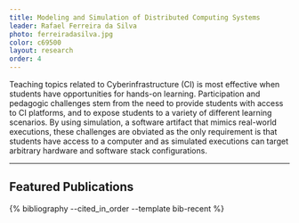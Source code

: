 ```yaml
---
title: Modeling and Simulation of Distributed Computing Systems
leader: Rafael Ferreira da Silva
photo: ferreiradasilva.jpg
color: c69500
layout: research
order: 4
---
```


Teaching topics related to Cyberinfrastructure (CI) is most effective 
when students have opportunities for hands-on learning. Participation 
and pedagogic challenges stem from the need to provide students with 
access to CI platforms, and to expose students to a variety of different 
learning scenarios. By using simulation, a software artifact that mimics 
real-world executions, these challenges are obviated as the only 
requirement is that students have access to a computer and as simulated 
executions can target arbitrary hardware and software stack 
configurations.

----

## Featured Publications

<div style="display: none">
    {% cite ferreiradasilva2020jocs casanova2020fgcs tanaka2019eduhpc %}
</div>
{% bibliography --cited_in_order --template bib-recent %}
